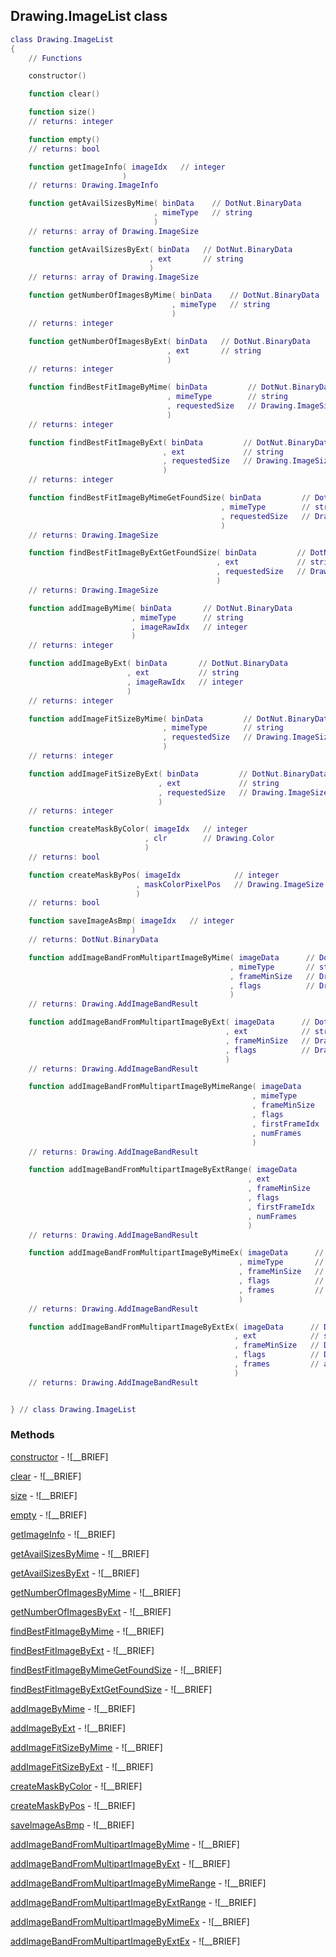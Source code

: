 ## Drawing.ImageList class


```lua
class Drawing.ImageList
{
    // Functions

    constructor()

    function clear()

    function size()
    // returns: integer

    function empty()
    // returns: bool

    function getImageInfo( imageIdx   // integer
                         )
    // returns: Drawing.ImageInfo

    function getAvailSizesByMime( binData    // DotNut.BinaryData
                                , mimeType   // string
                                )
    // returns: array of Drawing.ImageSize

    function getAvailSizesByExt( binData   // DotNut.BinaryData
                               , ext       // string
                               )
    // returns: array of Drawing.ImageSize

    function getNumberOfImagesByMime( binData    // DotNut.BinaryData
                                    , mimeType   // string
                                    )
    // returns: integer

    function getNumberOfImagesByExt( binData   // DotNut.BinaryData
                                   , ext       // string
                                   )
    // returns: integer

    function findBestFitImageByMime( binData         // DotNut.BinaryData
                                   , mimeType        // string
                                   , requestedSize   // Drawing.ImageSize
                                   )
    // returns: integer

    function findBestFitImageByExt( binData         // DotNut.BinaryData
                                  , ext             // string
                                  , requestedSize   // Drawing.ImageSize
                                  )
    // returns: integer

    function findBestFitImageByMimeGetFoundSize( binData         // DotNut.BinaryData
                                               , mimeType        // string
                                               , requestedSize   // Drawing.ImageSize
                                               )
    // returns: Drawing.ImageSize

    function findBestFitImageByExtGetFoundSize( binData         // DotNut.BinaryData
                                              , ext             // string
                                              , requestedSize   // Drawing.ImageSize
                                              )
    // returns: Drawing.ImageSize

    function addImageByMime( binData       // DotNut.BinaryData
                           , mimeType      // string
                           , imageRawIdx   // integer
                           )
    // returns: integer

    function addImageByExt( binData       // DotNut.BinaryData
                          , ext           // string
                          , imageRawIdx   // integer
                          )
    // returns: integer

    function addImageFitSizeByMime( binData         // DotNut.BinaryData
                                  , mimeType        // string
                                  , requestedSize   // Drawing.ImageSize
                                  )
    // returns: integer

    function addImageFitSizeByExt( binData         // DotNut.BinaryData
                                 , ext             // string
                                 , requestedSize   // Drawing.ImageSize
                                 )
    // returns: integer

    function createMaskByColor( imageIdx   // integer
                              , clr        // Drawing.Color
                              )
    // returns: bool

    function createMaskByPos( imageIdx            // integer
                            , maskColorPixelPos   // Drawing.ImageSize
                            )
    // returns: bool

    function saveImageAsBmp( imageIdx   // integer
                           )
    // returns: DotNut.BinaryData

    function addImageBandFromMultipartImageByMime( imageData      // DotNut.BinaryData
                                                 , mimeType       // string
                                                 , frameMinSize   // Drawing.ImageSize
                                                 , flags          // Drawing.ImageListBandFlags
                                                 )
    // returns: Drawing.AddImageBandResult

    function addImageBandFromMultipartImageByExt( imageData      // DotNut.BinaryData
                                                , ext            // string
                                                , frameMinSize   // Drawing.ImageSize
                                                , flags          // Drawing.ImageListBandFlags
                                                )
    // returns: Drawing.AddImageBandResult

    function addImageBandFromMultipartImageByMimeRange( imageData       // DotNut.BinaryData
                                                      , mimeType        // string
                                                      , frameMinSize    // Drawing.ImageSize
                                                      , flags           // Drawing.ImageListBandFlags
                                                      , firstFrameIdx   // int
                                                      , numFrames       // int
                                                      )
    // returns: Drawing.AddImageBandResult

    function addImageBandFromMultipartImageByExtRange( imageData       // DotNut.BinaryData
                                                     , ext             // string
                                                     , frameMinSize    // Drawing.ImageSize
                                                     , flags           // Drawing.ImageListBandFlags
                                                     , firstFrameIdx   // int
                                                     , numFrames       // int
                                                     )
    // returns: Drawing.AddImageBandResult

    function addImageBandFromMultipartImageByMimeEx( imageData      // DotNut.BinaryData
                                                   , mimeType       // string
                                                   , frameMinSize   // Drawing.ImageSize
                                                   , flags          // Drawing.ImageListBandFlags
                                                   , frames         // array of int
                                                   )
    // returns: Drawing.AddImageBandResult

    function addImageBandFromMultipartImageByExtEx( imageData      // DotNut.BinaryData
                                                  , ext            // string
                                                  , frameMinSize   // Drawing.ImageSize
                                                  , flags          // Drawing.ImageListBandFlags
                                                  , frames         // array of int
                                                  )
    // returns: Drawing.AddImageBandResult


} // class Drawing.ImageList
```



### Methods


[constructor](../Drawing/ImageList/constructor.md) - ![__BRIEF]


[clear](../Drawing/ImageList/clear.md) - ![__BRIEF]


[size](../Drawing/ImageList/size.md) - ![__BRIEF]


[empty](../Drawing/ImageList/empty.md) - ![__BRIEF]


[getImageInfo](../Drawing/ImageList/getImageInfo.md) - ![__BRIEF]


[getAvailSizesByMime](../Drawing/ImageList/getAvailSizesByMime.md) - ![__BRIEF]


[getAvailSizesByExt](../Drawing/ImageList/getAvailSizesByExt.md) - ![__BRIEF]


[getNumberOfImagesByMime](../Drawing/ImageList/getNumberOfImagesByMime.md) - ![__BRIEF]


[getNumberOfImagesByExt](../Drawing/ImageList/getNumberOfImagesByExt.md) - ![__BRIEF]


[findBestFitImageByMime](../Drawing/ImageList/findBestFitImageByMime.md) - ![__BRIEF]


[findBestFitImageByExt](../Drawing/ImageList/findBestFitImageByExt.md) - ![__BRIEF]


[findBestFitImageByMimeGetFoundSize](../Drawing/ImageList/findBestFitImageByMimeGetFoundSize.md) - ![__BRIEF]


[findBestFitImageByExtGetFoundSize](../Drawing/ImageList/findBestFitImageByExtGetFoundSize.md) - ![__BRIEF]


[addImageByMime](../Drawing/ImageList/addImageByMime.md) - ![__BRIEF]


[addImageByExt](../Drawing/ImageList/addImageByExt.md) - ![__BRIEF]


[addImageFitSizeByMime](../Drawing/ImageList/addImageFitSizeByMime.md) - ![__BRIEF]


[addImageFitSizeByExt](../Drawing/ImageList/addImageFitSizeByExt.md) - ![__BRIEF]


[createMaskByColor](../Drawing/ImageList/createMaskByColor.md) - ![__BRIEF]


[createMaskByPos](../Drawing/ImageList/createMaskByPos.md) - ![__BRIEF]


[saveImageAsBmp](../Drawing/ImageList/saveImageAsBmp.md) - ![__BRIEF]


[addImageBandFromMultipartImageByMime](../Drawing/ImageList/addImageBandFromMultipartImageByMime.md) - ![__BRIEF]


[addImageBandFromMultipartImageByExt](../Drawing/ImageList/addImageBandFromMultipartImageByExt.md) - ![__BRIEF]


[addImageBandFromMultipartImageByMimeRange](../Drawing/ImageList/addImageBandFromMultipartImageByMimeRange.md) - ![__BRIEF]


[addImageBandFromMultipartImageByExtRange](../Drawing/ImageList/addImageBandFromMultipartImageByExtRange.md) - ![__BRIEF]


[addImageBandFromMultipartImageByMimeEx](../Drawing/ImageList/addImageBandFromMultipartImageByMimeEx.md) - ![__BRIEF]


[addImageBandFromMultipartImageByExtEx](../Drawing/ImageList/addImageBandFromMultipartImageByExtEx.md) - ![__BRIEF]


